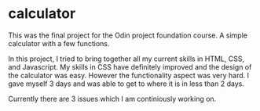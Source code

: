 # calculator
This was the final project for the Odin project foundation course. A simple calculator with a few functions.

In this project, I tried to bring together all my current skills in HTML, CSS, and Javascript.
My skills in CSS have definitely improved and the design of the calculator was easy. However the functionality aspect was very hard.
I gave myself 3 days and was able to get to where it is in less than 2 days. 

Currently there are 3 issues which I am continiously working on.
